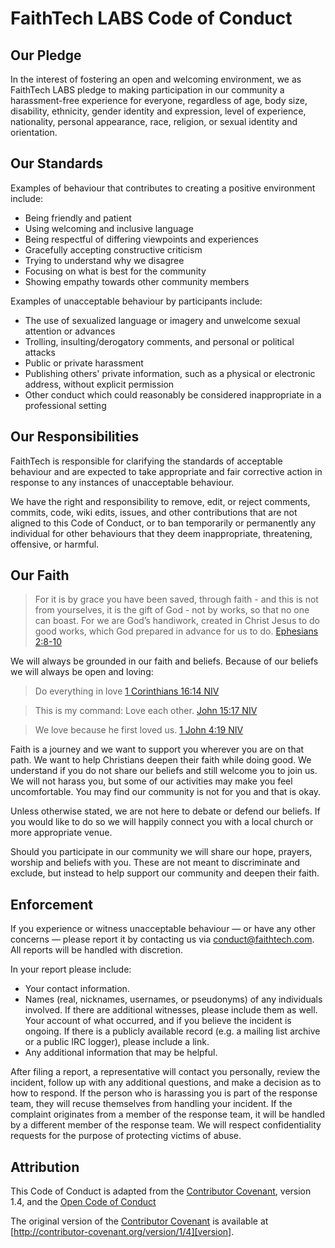 # FaithTech LABS Code of Conduct

## Our Pledge

In the interest of fostering an open and welcoming environment, we as
FaithTech LABS pledge to making participation in
our community a harassment-free experience for everyone, regardless of age, body
size, disability, ethnicity, gender identity and expression, level of experience,
nationality, personal appearance, race, religion, or sexual identity and
orientation.

## Our Standards

Examples of behaviour that contributes to creating a positive environment
include:

* Being friendly and patient
* Using welcoming and inclusive language
* Being respectful of differing viewpoints and experiences
* Gracefully accepting constructive criticism
* Trying to understand why we disagree
* Focusing on what is best for the community
* Showing empathy towards other community members

Examples of unacceptable behaviour by participants include:

* The use of sexualized language or imagery and unwelcome sexual attention or
advances
* Trolling, insulting/derogatory comments, and personal or political attacks
* Public or private harassment
* Publishing others' private information, such as a physical or electronic
  address, without explicit permission
* Other conduct which could reasonably be considered inappropriate in a
  professional setting

## Our Responsibilities

FaithTech is responsible for clarifying the standards of acceptable
behaviour and are expected to take appropriate and fair corrective action in
response to any instances of unacceptable behaviour.

We have the right and responsibility to remove, edit, or
reject comments, commits, code, wiki edits, issues, and other contributions
that are not aligned to this Code of Conduct, or to ban temporarily or
permanently any individual for other behaviours that they deem inappropriate,
threatening, offensive, or harmful.

## Our Faith

> For it is by grace you have been saved, through faith - and this is not from yourselves, it is the gift of God - not by works, so that no one can boast. For we are God’s handiwork, created in Christ Jesus to do good works, which God prepared in advance for us to do.
> [Ephesians 2:8-10](https://www.bible.com/bible/111/EPH.2.8-10)

We will always be grounded in our faith and beliefs. Because of our beliefs we will always be open and loving:

> Do everything in love
> [1 Corinthians 16:14 NIV](https://www.bible.com/bible/111/1co.16.14)

> This is my command: Love each other.
> [John 15:17 NIV](https://www.bible.com/bible/111/jhn.15.17)

> We love because he first loved us.
> [1 John 4:19 NIV](https://www.bible.com/bible/111/1jn.4.19)

Faith is a journey and we want to support you wherever you are on that path. We want to help Christians deepen their faith while doing good. We understand if you do not share our beliefs and still welcome you to join us. We will not harass you, but some of our activities may make you feel uncomfortable. You may find our community is not for you and that is okay.

Unless otherwise stated, we are not here to debate or defend our beliefs. If you would like to do so we will happily connect you with a local church or more appropriate venue.

Should you participate in our community we will share our hope, prayers, worship and beliefs with you. These are not meant to discriminate and exclude, but instead to help support our community and deepen their faith.

## Enforcement

If you experience or witness unacceptable behaviour — or have any other concerns — please report it by contacting us via [conduct@faithtech.com](mailto:conduct@faithtech.com). All reports will be handled with discretion.

In your report please include:

* Your contact information.
* Names (real, nicknames, usernames, or pseudonyms) of any individuals involved. If there are additional witnesses, please include them as well. Your account of what occurred, and if you believe the incident is ongoing. If there is a publicly available record (e.g. a mailing list archive or a public IRC logger), please include a link.
* Any additional information that may be helpful.

After filing a report, a representative will contact you personally, review the incident, follow up with any additional questions, and make a decision as to how to respond. If the person who is harassing you is part of the response team, they will recuse themselves from handling your incident. If the complaint originates from a member of the response team, it will be handled by a different member of the response team. We will respect confidentiality requests for the purpose of protecting victims of abuse.

## Attribution

This Code of Conduct is adapted from the [Contributor Covenant][homepage], version 1.4, and the [Open Code of Conduct][opencodeofconduct]

The original version of the [Contributor Covenant][homepage] is available at [http://contributor-covenant.org/version/1/4][version].

[opencodeofconduct]: http://todogroup.org/opencodeofconduct/#fetch/opensource@github.com
[homepage]: http://contributor-covenant.org
[version]: http://contributor-covenant.org/version/1/4/
